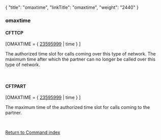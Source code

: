 {
    "title": "omaxtime",
    "linkTitle": "omaxtime",
    "weight": "2440"
}<span id="omaxtime"></span>

### omaxtime

#### CFTTCP

\[OMAXTIME = { <span style="text-decoration: underline;">23595999</span>
| time } \]

The authorized time slot for calls coming over this type of network.
The maximum time after which the partner can no longer be called over
this type of network.

 

#### CFTPART

\[OMAXTIME = { <span style="text-decoration: underline;">23595999</span>
| time } \]

The maximum time of the authorized time
slot for calls coming to the partner.

 

[Return to Command index](../../)
